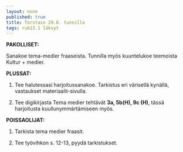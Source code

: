 ```yaml
---
layout: none
published: true
title: Torstain 29.8. tunnilla
tags: rub13.1 läksyt
---
```

**PAKOLLISET:**

Sanakoe tema-medier fraaseista. Tunnilla myös kuuntelukoe teemoista Kultur + medier.

**PLUSSAT:**

1. Tee halutessasi harjoitussanakoe. Tarkistus eri värisellä kynällä, vastaukset materiaalit-sivulla.

2. Tee digikirjasta Tema medier tehtävät **3a, 5b(H), 9c (H)**, tässä harjoitusta kuullunymmärtämiseen myös.

**POISSAOLIJAT:**

1. Tarkista tema medier fraasit. 

2. Tee työvihkon s. 12-13, pyydä tarkistukset.